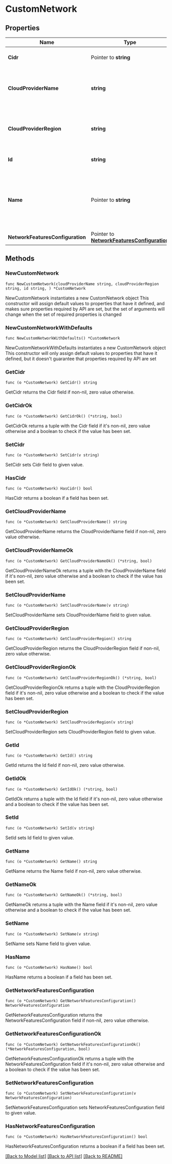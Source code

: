 # CustomNetwork

## Properties

Name | Type | Description | Notes
------------ | ------------- | ------------- | -------------
**Cidr** | Pointer to **string** | CIDR block for the network | [optional] [default to "10.0.0.0/16"]
**CloudProviderName** | **string** | The name of the cloud provider that the instance is running on. | 
**CloudProviderRegion** | **string** | The region of the cloud provider that the instance is running in. | 
**Id** | **string** | ID of a custom network | 
**Name** | Pointer to **string** | User friendly network name to help distinguish networks with same CIDRs | [optional] 
**NetworkFeaturesConfiguration** | Pointer to [**NetworkFeaturesConfiguration**](NetworkFeaturesConfiguration.md) |  | [optional] 

## Methods

### NewCustomNetwork

`func NewCustomNetwork(cloudProviderName string, cloudProviderRegion string, id string, ) *CustomNetwork`

NewCustomNetwork instantiates a new CustomNetwork object
This constructor will assign default values to properties that have it defined,
and makes sure properties required by API are set, but the set of arguments
will change when the set of required properties is changed

### NewCustomNetworkWithDefaults

`func NewCustomNetworkWithDefaults() *CustomNetwork`

NewCustomNetworkWithDefaults instantiates a new CustomNetwork object
This constructor will only assign default values to properties that have it defined,
but it doesn't guarantee that properties required by API are set

### GetCidr

`func (o *CustomNetwork) GetCidr() string`

GetCidr returns the Cidr field if non-nil, zero value otherwise.

### GetCidrOk

`func (o *CustomNetwork) GetCidrOk() (*string, bool)`

GetCidrOk returns a tuple with the Cidr field if it's non-nil, zero value otherwise
and a boolean to check if the value has been set.

### SetCidr

`func (o *CustomNetwork) SetCidr(v string)`

SetCidr sets Cidr field to given value.

### HasCidr

`func (o *CustomNetwork) HasCidr() bool`

HasCidr returns a boolean if a field has been set.

### GetCloudProviderName

`func (o *CustomNetwork) GetCloudProviderName() string`

GetCloudProviderName returns the CloudProviderName field if non-nil, zero value otherwise.

### GetCloudProviderNameOk

`func (o *CustomNetwork) GetCloudProviderNameOk() (*string, bool)`

GetCloudProviderNameOk returns a tuple with the CloudProviderName field if it's non-nil, zero value otherwise
and a boolean to check if the value has been set.

### SetCloudProviderName

`func (o *CustomNetwork) SetCloudProviderName(v string)`

SetCloudProviderName sets CloudProviderName field to given value.


### GetCloudProviderRegion

`func (o *CustomNetwork) GetCloudProviderRegion() string`

GetCloudProviderRegion returns the CloudProviderRegion field if non-nil, zero value otherwise.

### GetCloudProviderRegionOk

`func (o *CustomNetwork) GetCloudProviderRegionOk() (*string, bool)`

GetCloudProviderRegionOk returns a tuple with the CloudProviderRegion field if it's non-nil, zero value otherwise
and a boolean to check if the value has been set.

### SetCloudProviderRegion

`func (o *CustomNetwork) SetCloudProviderRegion(v string)`

SetCloudProviderRegion sets CloudProviderRegion field to given value.


### GetId

`func (o *CustomNetwork) GetId() string`

GetId returns the Id field if non-nil, zero value otherwise.

### GetIdOk

`func (o *CustomNetwork) GetIdOk() (*string, bool)`

GetIdOk returns a tuple with the Id field if it's non-nil, zero value otherwise
and a boolean to check if the value has been set.

### SetId

`func (o *CustomNetwork) SetId(v string)`

SetId sets Id field to given value.


### GetName

`func (o *CustomNetwork) GetName() string`

GetName returns the Name field if non-nil, zero value otherwise.

### GetNameOk

`func (o *CustomNetwork) GetNameOk() (*string, bool)`

GetNameOk returns a tuple with the Name field if it's non-nil, zero value otherwise
and a boolean to check if the value has been set.

### SetName

`func (o *CustomNetwork) SetName(v string)`

SetName sets Name field to given value.

### HasName

`func (o *CustomNetwork) HasName() bool`

HasName returns a boolean if a field has been set.

### GetNetworkFeaturesConfiguration

`func (o *CustomNetwork) GetNetworkFeaturesConfiguration() NetworkFeaturesConfiguration`

GetNetworkFeaturesConfiguration returns the NetworkFeaturesConfiguration field if non-nil, zero value otherwise.

### GetNetworkFeaturesConfigurationOk

`func (o *CustomNetwork) GetNetworkFeaturesConfigurationOk() (*NetworkFeaturesConfiguration, bool)`

GetNetworkFeaturesConfigurationOk returns a tuple with the NetworkFeaturesConfiguration field if it's non-nil, zero value otherwise
and a boolean to check if the value has been set.

### SetNetworkFeaturesConfiguration

`func (o *CustomNetwork) SetNetworkFeaturesConfiguration(v NetworkFeaturesConfiguration)`

SetNetworkFeaturesConfiguration sets NetworkFeaturesConfiguration field to given value.

### HasNetworkFeaturesConfiguration

`func (o *CustomNetwork) HasNetworkFeaturesConfiguration() bool`

HasNetworkFeaturesConfiguration returns a boolean if a field has been set.


[[Back to Model list]](../README.md#documentation-for-models) [[Back to API list]](../README.md#documentation-for-api-endpoints) [[Back to README]](../README.md)


